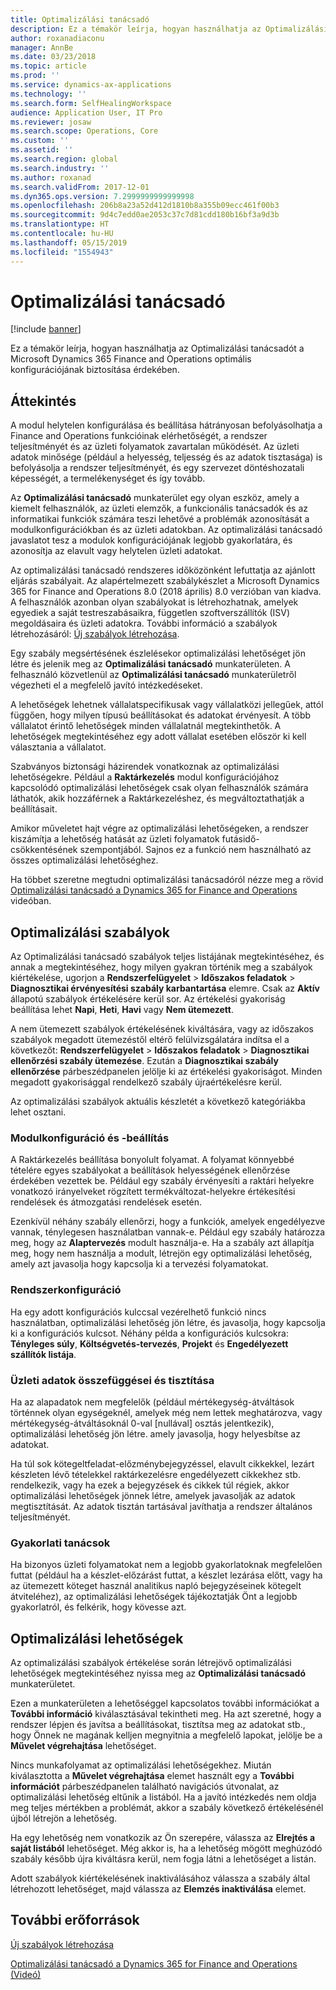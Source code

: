 ```yaml
---
title: Optimalizálási tanácsadó
description: Ez a témakör leírja, hogyan használhatja az Optimalizálási tanácsadót a Microsoft Dynamics 365 Finance and Operations optimális konfigurációjának biztosítása érdekében.
author: roxanadiaconu
manager: AnnBe
ms.date: 03/23/2018
ms.topic: article
ms.prod: ''
ms.service: dynamics-ax-applications
ms.technology: ''
ms.search.form: SelfHealingWorkspace
audience: Application User, IT Pro
ms.reviewer: josaw
ms.search.scope: Operations, Core
ms.custom: ''
ms.assetid: ''
ms.search.region: global
ms.search.industry: ''
ms.author: roxanad
ms.search.validFrom: 2017-12-01
ms.dyn365.ops.version: 7.2999999999999998
ms.openlocfilehash: 206b8a23a52d412d1810b8a355b09ecc461f00b3
ms.sourcegitcommit: 9d4c7edd0ae2053c37c7d81cdd180b16bf3a9d3b
ms.translationtype: HT
ms.contentlocale: hu-HU
ms.lasthandoff: 05/15/2019
ms.locfileid: "1554943"
---
```

# <a name="optimization-advisor"></a>Optimalizálási tanácsadó

[!include [banner](../includes/banner.md)]

Ez a témakör leírja, hogyan használhatja az Optimalizálási tanácsadót a Microsoft Dynamics 365 Finance and Operations optimális konfigurációjának biztosítása érdekében.

## <a name="overview"></a>Áttekintés

A modul helytelen konfigurálása és beállítása hátrányosan befolyásolhatja a Finance and Operations funkcióinak elérhetőségét, a rendszer teljesítményét és az üzleti folyamatok zavartalan működését. Az üzleti adatok minősége (például a helyesség, teljesség és az adatok tisztasága) is befolyásolja a rendszer teljesítményét, és egy szervezet döntéshozatali képességét, a termelékenységet és így tovább.

Az **Optimalizálási tanácsadó** munkaterület egy olyan eszköz, amely a kiemelt felhasználók, az üzleti elemzők, a funkcionális tanácsadók és az informatikai funkciók számára teszi lehetővé a problémák azonosítását a modulkonfigurációkban és az üzleti adatokban. Az optimalizálási tanácsadó javaslatot tesz a modulok konfigurációjának legjobb gyakorlatára, és azonosítja az elavult vagy helytelen üzleti adatokat.

Az optimalizálási tanácsadó rendszeres időközönként lefuttatja az ajánlott eljárás szabályait. Az alapértelmezett szabálykészlet a Microsoft Dynamics 365 for Finance and Operations 8.0 (2018 április) 8.0 verzióban van kiadva. A felhasználók azonban olyan szabályokat is létrehozhatnak, amelyek egyediek a saját testreszabásaikra, független szoftverszállítók (ISV) megoldásaira és üzleti adatokra. További információ a szabályok létrehozásáról: [Új szabályok létrehozása](./create-rules-optimization-advisor.md).

Egy szabály megsértésének észlelésekor optimalizálási lehetőséget jön létre és jelenik meg az **Optimalizálási tanácsadó** munkaterületen. A felhasználó közvetlenül az **Optimalizálási tanácsadó** munkaterületről végezheti el a megfelelő javító intézkedéseket.

A lehetőségek lehetnek vállalatspecifikusak vagy vállalatközi jellegűek, attól függően, hogy milyen típusú beállításokat és adatokat érvényesít. A több vállalatot érintő lehetőségek minden vállalatnál megtekinthetők. A lehetőségek megtekintéséhez egy adott vállalat esetében először ki kell választania a vállalatot.

Szabványos biztonsági házirendek vonatkoznak az optimalizálási lehetőségekre. Például a **Raktárkezelés** modul konfigurációjához kapcsolódó optimalizálási lehetőségek csak olyan felhasználók számára láthatók, akik hozzáférnek a Raktárkezeléshez, és megváltoztathatják a beállításait.

Amikor műveletet hajt végre az optimalizálási lehetőségeken, a rendszer kiszámítja a lehetőség hatását az üzleti folyamatok futásidő-csökkentésének szempontjából. Sajnos ez a funkció nem használható az összes optimalizálási lehetőséghez.

Ha többet szeretne megtudni optimalizálási tanácsadóról nézze meg a rövid [Optimalizálási tanácsadó a Dynamics 365 for Finance and Operations](https://www.youtube.com/watch?v=MRsAzgFCUSQ) videóban.

## <a name="optimization-rules"></a>Optimalizálási szabályok

Az Optimalizálási tanácsadó szabályok teljes listájának megtekintéséhez, és annak a megtekintéséhez, hogy milyen gyakran történik meg a szabályok kiértékelése, ugorjon a **Rendszerfelügyelet** &gt; **Időszakos feladatok** &gt; **Diagnosztikai érvényesítési szabály karbantartása** elemre. Csak az **Aktív** állapotú szabályok értékelésére kerül sor. Az értékelési gyakoriság beállítása lehet **Napi**, **Heti**, **Havi** vagy **Nem ütemezett**.

A nem ütemezett szabályok értékelésének kiváltására, vagy az időszakos szabályok megadott ütemezéstől eltérő felülvizsgálatára indítsa el a következőt: **Rendszerfelügyelet** &gt; **Időszakos feladatok** &gt; **Diagnosztikai ellenőrzési szabály ütemezése**. Ezután a **Diagnosztikai szabály ellenőrzése** párbeszédpanelen jelölje ki az értékelési gyakoriságot. Minden megadott gyakorisággal rendelkező szabály újraértékelésre kerül.

Az optimalizálási szabályok aktuális készletét a következő kategóriákba lehet osztani.

### <a name="module-configuration-and-setup"></a>Modulkonfiguráció és -beállítás

A Raktárkezelés beállítása bonyolult folyamat. A folyamat könnyebbé tételére egyes szabályokat a beállítások helyességének ellenőrzése érdekében vezettek be. Például egy szabály érvényesíti a raktári helyekre vonatkozó irányelveket rögzített termékváltozat-helyekre értékesítési rendelések és átmozgatási rendelések esetén.

Ezenkívül néhány szabály ellenőrzi, hogy a funkciók, amelyek engedélyezve vannak, ténylegesen használatban vannak-e. Például egy szabály határozza meg, hogy az **Alaptervezés** modult használja-e. Ha a szabály azt állapítja meg, hogy nem használja a modult, létrejön egy optimalizálási lehetőség, amely azt javasolja hogy kapcsolja ki a tervezési folyamatokat.

### <a name="system-configuration"></a>Rendszerkonfiguráció

Ha egy adott konfigurációs kulccsal vezérelhető funkció nincs használatban, optimalizálási lehetőség jön létre, és javasolja, hogy kapcsolja ki a konfigurációs kulcsot. Néhány példa a konfigurációs kulcsokra: **Tényleges súly**, **Költségvetés-tervezés**, **Projekt** és **Engedélyezett szállítók listája**.

### <a name="business-data-consistency-and-cleanup"></a>Üzleti adatok összefüggései és tisztítása

Ha az alapadatok nem megfelelők (például mértékegység-átváltások történnek olyan egységeknél, amelyek még nem lettek meghatározva, vagy mértékegység-átváltásoknál 0-val \[nullával\] osztás jelentkezik), optimalizálási lehetőség jön létre. amely javasolja, hogy helyesbítse az adatokat. 

Ha túl sok kötegeltfeladat-előzménybejegyzéssel, elavult cikkekkel, lezárt készleten lévő tételekkel raktárkezelésre engedélyezett cikkekhez stb. rendelkezik, vagy ha ezek a bejegyzések és cikkek túl régiek, akkor optimalizálási lehetőségek jönnek létre, amelyek javasolják az adatok megtisztítását. Az adatok tisztán tartásával javíthatja a rendszer általános teljesítményét.

### <a name="best-practices"></a>Gyakorlati tanácsok

Ha bizonyos üzleti folyamatokat nem a legjobb gyakorlatoknak megfelelően futtat (például ha a készlet-előzárást futtat, a készlet lezárása előtt, vagy ha az ütemezett köteget használ analitikus napló bejegyzéseinek kötegelt átviteléhez), az optimalizálási lehetőségek tájékoztatják Önt a legjobb gyakorlatról, és felkérik, hogy kövesse azt.

## <a name="optimization-opportunities"></a>Optimalizálási lehetőségek

Az optimalizálási szabályok értékelése során létrejövő optimalizálási lehetőségek megtekintéséhez nyissa meg az **Optimalizálási tanácsadó** munkaterületet.

Ezen a munkaterületen a lehetőséggel kapcsolatos további információkat a **További információ** kiválasztásával tekintheti meg. Ha azt szeretné, hogy a rendszer lépjen és javítsa a beállításokat, tisztítsa meg az adatokat stb., hogy Önnek ne magának kelljen megnyitnia a megfelelő lapokat, jelölje be a **Művelet végrehajtása** lehetőséget.

Nincs munkafolyamat az optimalizálási lehetőségekhez. Miután kiválasztotta a **Művelet végrehajtása** elemet használt egy a **További információt** párbeszédpanelen található navigációs útvonalat, az optimalizálási lehetőség eltűnik a listából. Ha a javító intézkedés nem oldja meg teljes mértékben a problémát, akkor a szabály következő értékelésénél újból létrejön a lehetőség.

Ha egy lehetőség nem vonatkozik az Ön szerepére, válassza az **Elrejtés a saját listából** lehetőséget. Még akkor is, ha a lehetőség mögött meghúzódó szabály később újra kiváltásra kerül, nem fogja látni a lehetőséget a listán.

Adott szabályok kiértékelésének inaktiválásához válassza a szabály által létrehozott lehetőséget, majd válassza az **Elemzés inaktiválása** elemet.

## <a name="additional-resources"></a>További erőforrások

[Új szabályok létrehozása](./create-rules-optimization-advisor.md)

[Optimalizálási tanácsadó a Dynamics 365 for Finance and Operations (Videó)](https://www.youtube.com/watch?v=MRsAzgFCUSQ)
